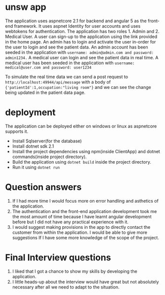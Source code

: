 # unsw app
The application uses aspnetcore 2.1 for backend and angular 5 as the front-end framework. It uses aspnet Identity for user accounts and uses webtokens for authentication.
The application has two roles 1. Admin and 2. Medical User. A user can sign-up to the application using the link provided in the home page. An admin has to login and activate the user in-order for the user to login and see the patient data.
An admin account has been seeded in the application with ```username: admin@admin.com and password: admin1234.``` 
A medical user can login and see the patient data in real time. A medical user has been seeded in the application with `username: medical@user.com and password: user1234`

To simulate the real time data we can send a post request to    ```http://localhost:49944/api/message``` with a body of ```{'patientId':1,occupation:"living room"}``` and we can see the change being updated in the patient data page.
# deployment
The application can be deployed either on windows or linux as aspnetcore supports it. 
* Install Sqlserver(for the database)
* Install dotnet sdk 2.1
* Install the project dependencies using npm(inside ClientApp) and dotnet commands(inside project directory).
* Build the application using `dotnet build` inside the project directory.
* Run it using `dotnet run`
# Question answers
1. If I had more time I would focus more on error handling and asthetics of the application.
2. The authentication and the front-end application development took me the most amount of time because I have learnt angular development before but I did not have any practical experience with it.
3. I would suggest making provisions in the app to directly contact the customer from within the application. I would be able to give more suggestions If I have some more knowledge of the scope of the project.

# Final Interview questions
1. I liked that I got a chance to show my skills by developing the application.
2. I little heads-up about the interview would have great but not absolutely necessary after all we need to adapt to the situation. 

